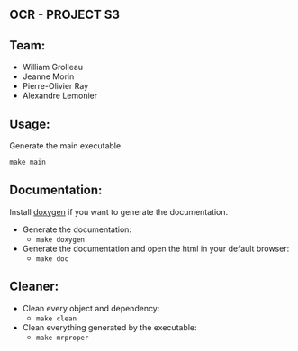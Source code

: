 ## OCR - PROJECT S3

## Team:

- William Grolleau
- Jeanne Morin
- Pierre-Olivier Ray
- Alexandre Lemonier

## Usage:

Generate the main executable

```makefile
make main
```

## Documentation:

Install [doxygen](http://www.doxygen.nl/manual/install.html) if you want to generate the documentation.

- Generate the documentation:
    - `make doxygen`
- Generate the documentation and open the html in your default browser:
    - `make doc`

## Cleaner:

- Clean every object and dependency:
    - `make clean`
- Clean everything generated by the executable:
    - `make mrproper`
